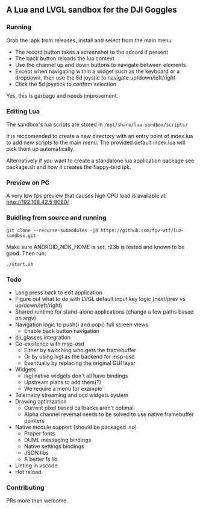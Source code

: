 ## A Lua and LVGL sandbox for the DJI Goggles

### Running
Grab the .apk from releases, install and select from the main menu

- The record button takes a screenshot to the sdcard if present
- The back button reloads the lua context
- Use the channel up and down buttons to navigate between elements
- Except when navigating within a widget such as the keyboard or a dropdown, then use the 5d joystic to navigate up/down/left/right
- Click the 5d joystick to confirm selection

Yes, this is garbage and needs improvement.

### Editing Lua
The sandbox's lua scripts are stored in `/opt/share/lua-sandbox/scripts/`

It is reccomended to create a new directory with an entry point of index.lua to add new scripts to the main menu. The provided default index.lua will pick them up automatically.

Alternatively if you want to create a standalone lua application package see package.sh and how it creates the flappy-bird ipk.

### Preview on PC
A very low fps preview that causes high CPU load is available at: http://192.168.42.5:8080/

### Buidling from source and running
```
git clone --recurse-submodules -j8 https://github.com/fpv-wtf/lua-sandbox.git

```

Make sure ANDROID_NDK_HOME is set, r23b is tested and known to be good. Then run:
```
./start.sh
```
### Todo
- Long press back to exit application
- Figure out what to do with LVGL default input key logic (next/prev vs up/down/left/right)
- Shared runtime for stand-alone applications (change a few paths based on argv)
- Navigation logic to push() and pop() full screen views
    - Enable back button navigation
- dji_glasses integration
- Co-existence with msp-osd
    - Either by switching who gets the framebuffer
    - Or by using lvgl as the backend for msp-osd
    - Eventually by replacing the original GUI layer
- Widgets
    - lvgl native widgets don't all have bindings
    - Upstream plans to add them(?)
    - We require a menu for example
- Telemetry streaming and osd widgets system
- Drawing optimzation
    - Current pixel based callbacks aren't optimal
    - Alpha channel reversal needs to be solved to use native framebuffer pointers
- Native module support (should be packaged .so)
    - Proper fonts
    - DUML messaging bindings
    - Native settings bindings
    - JSON libs
    - A better fs lib
- Linting in vscode
- Hot reload

### Contributing
PRs more than welcome.